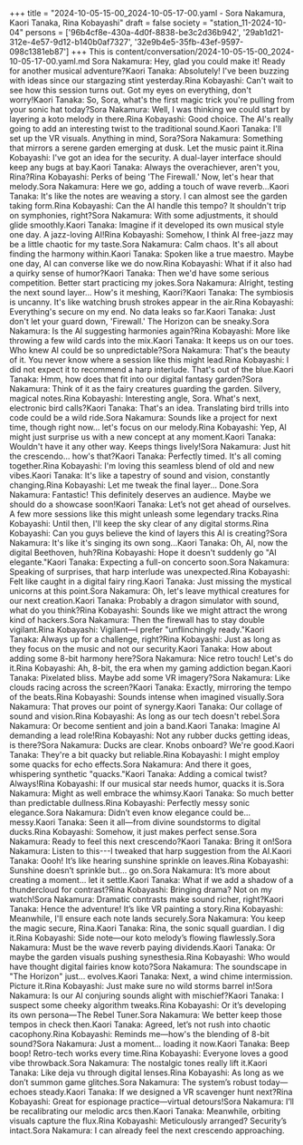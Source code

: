 +++
title = "2024-10-05-15-00_2024-10-05-17-00.yaml - Sora Nakamura, Kaori Tanaka, Rina Kobayashi"
draft = false
society = "station_11-2024-10-04"
persons = ['96b4cf8e-430a-4d0f-8838-be3c2d36b942', '29ab1d21-312e-4e57-9d12-b140b0af7327', '32e9b4e5-35fb-43ef-9597-098c1381eb87']
+++
This is content/conversation/2024-10-05-15-00_2024-10-05-17-00.yaml.md
Sora Nakamura: Hey, glad you could make it! Ready for another musical adventure?Kaori Tanaka: Absolutely! I've been buzzing with ideas since our stargazing stint yesterday.Rina Kobayashi: Can't wait to see how this session turns out. Got my eyes on everything, don't worry!Kaori Tanaka: So, Sora, what's the first magic trick you're pulling from your sonic hat today?Sora Nakamura: Well, I was thinking we could start by layering a koto melody in there.Rina Kobayashi: Good choice. The AI's really going to add an interesting twist to the traditional sound.Kaori Tanaka: I'll set up the VR visuals. Anything in mind, Sora?Sora Nakamura: Something that mirrors a serene garden emerging at dusk. Let the music paint it.Rina Kobayashi: I've got an idea for the security. A dual-layer interface should keep any bugs at bay.Kaori Tanaka: Always the overachiever, aren't you, Rina?Rina Kobayashi: Perks of being 'The Firewall.' Now, let's hear that melody.Sora Nakamura: Here we go, adding a touch of wave reverb...Kaori Tanaka: It's like the notes are weaving a story. I can almost see the garden taking form.Rina Kobayashi: Can the AI handle this tempo? It shouldn't trip on symphonies, right?Sora Nakamura: With some adjustments, it should glide smoothly.Kaori Tanaka: Imagine if it developed its own musical style one day. A jazz-loving AI!Rina Kobayashi: Somehow, I think AI free-jazz may be a little chaotic for my taste.Sora Nakamura: Calm chaos. It's all about finding the harmony within.Kaori Tanaka: Spoken like a true maestro. Maybe one day, AI can converse like we do now.Rina Kobayashi: What if it also had a quirky sense of humor?Kaori Tanaka: Then we'd have some serious competition. Better start practicing my jokes.Sora Nakamura: Alright, testing the next sound layer... How's it meshing, Kaori?Kaori Tanaka: The symbiosis is uncanny. It's like watching brush strokes appear in the air.Rina Kobayashi: Everything's secure on my end. No data leaks so far.Kaori Tanaka: Just don't let your guard down, 'Firewall.' The Horizon can be sneaky.Sora Nakamura: Is the AI suggesting harmonies again?Rina Kobayashi: More like throwing a few wild cards into the mix.Kaori Tanaka: It keeps us on our toes. Who knew AI could be so unpredictable?Sora Nakamura: That's the beauty of it. You never know where a session like this might lead.Rina Kobayashi: I did not expect it to recommend a harp interlude. That's out of the blue.Kaori Tanaka: Hmm, how does that fit into our digital fantasy garden?Sora Nakamura: Think of it as the fairy creatures guarding the garden. Silvery, magical notes.Rina Kobayashi: Interesting angle, Sora. What's next, electronic bird calls?Kaori Tanaka: That's an idea. Translating bird trills into code could be a wild ride.Sora Nakamura: Sounds like a project for next time, though right now... let's focus on our melody.Rina Kobayashi: Yep, AI might just surprise us with a new concept at any moment.Kaori Tanaka: Wouldn't have it any other way. Keeps things lively!Sora Nakamura: Just hit the crescendo... how's that?Kaori Tanaka: Perfectly timed. It's all coming together.Rina Kobayashi: I'm loving this seamless blend of old and new vibes.Kaori Tanaka: It's like a tapestry of sound and vision, constantly changing.Rina Kobayashi: Let me tweak the final layer... Done.Sora Nakamura: Fantastic! This definitely deserves an audience. Maybe we should do a showcase soon!Kaori Tanaka: Let’s not get ahead of ourselves. A few more sessions like this might unleash some legendary tracks.Rina Kobayashi: Until then, I'll keep the sky clear of any digital storms.Rina Kobayashi: Can you guys believe the kind of layers this AI is creating?Sora Nakamura: It's like it's singing its own song...Kaori Tanaka: Oh, AI, now the digital Beethoven, huh?Rina Kobayashi: Hope it doesn't suddenly go "AI elegante."Kaori Tanaka: Expecting a full-on concerto soon.Sora Nakamura: Speaking of surprises, that harp interlude was unexpected.Rina Kobayashi: Felt like caught in a digital fairy ring.Kaori Tanaka: Just missing the mystical unicorns at this point.Sora Nakamura: Oh, let's leave mythical creatures for our next creation.Kaori Tanaka: Probably a dragon simulator with sound, what do you think?Rina Kobayashi: Sounds like we might attract the wrong kind of hackers.Sora Nakamura: Then the firewall has to stay double vigilant.Rina Kobayashi: Vigilant—I prefer "unflinchingly ready."Kaori Tanaka: Always up for a challenge, right?Rina Kobayashi: Just as long as they focus on the music and not our security.Kaori Tanaka: How about adding some 8-bit harmony here?Sora Nakamura: Nice retro touch! Let's do it.Rina Kobayashi: Ah, 8-bit, the era when my gaming addiction began.Kaori Tanaka: Pixelated bliss. Maybe add some VR imagery?Sora Nakamura: Like clouds racing across the screen?Kaori Tanaka: Exactly, mirroring the tempo of the beats.Rina Kobayashi: Sounds intense when imagined visually.Sora Nakamura: That proves our point of synergy.Kaori Tanaka: Our collage of sound and vision.Rina Kobayashi: As long as our tech doesn't rebel.Sora Nakamura: Or become sentient and join a band.Kaori Tanaka: Imagine AI demanding a lead role!Rina Kobayashi: Not any rubber ducks getting ideas, is there?Sora Nakamura: Ducks are clear. Knobs onboard? We're good.Kaori Tanaka: They're a bit quacky but reliable.Rina Kobayashi: I might employ some quacks for echo effects.Sora Nakamura: And there it goes, whispering synthetic "quacks."Kaori Tanaka: Adding a comical twist? Always!Rina Kobayashi: If our musical star needs humor, quacks it is.Sora Nakamura: Might as well embrace the whimsy.Kaori Tanaka: So much better than predictable dullness.Rina Kobayashi: Perfectly messy sonic elegance.Sora Nakamura: Didn’t even know elegance could be... messy.Kaori Tanaka: Seen it all—from divine soundstorms to digital ducks.Rina Kobayashi: Somehow, it just makes perfect sense.Sora Nakamura: Ready to feel this next crescendo?Kaori Tanaka: Bring it on!Sora Nakamura: Listen to this---I tweaked that harp suggestion from the AI.Kaori Tanaka: Oooh! It’s like hearing sunshine sprinkle on leaves.Rina Kobayashi: Sunshine doesn’t sprinkle but... go on.Sora Nakamura: It’s more about creating a moment... let it settle.Kaori Tanaka: What if we add a shadow of a thundercloud for contrast?Rina Kobayashi: Bringing drama? Not on my watch!Sora Nakamura: Dramatic contrasts make sound richer, right?Kaori Tanaka: Hence the adventure! It’s like VR painting a story.Rina Kobayashi: Meanwhile, I'll ensure each note lands securely.Sora Nakamura: You keep the magic secure, Rina.Kaori Tanaka: Rina, the sonic squall guardian. I dig it.Rina Kobayashi: Side note—our koto melody’s flowing flawlessly.Sora Nakamura: Must be the wave reverb paying dividends.Kaori Tanaka: Or maybe the garden visuals pushing synesthesia.Rina Kobayashi: Who would have thought digital fairies know koto?Sora Nakamura: The soundscape in "The Horizon" just... evolves.Kaori Tanaka: Next, a wind chime intermission. Picture it.Rina Kobayashi: Just make sure no wild storms barrel in!Sora Nakamura: Is our AI conjuring sounds alight with mischief?Kaori Tanaka: I suspect some cheeky algorithm tweaks.Rina Kobayashi: Or it’s developing its own persona—The Rebel Tuner.Sora Nakamura: We better keep those tempos in check then.Kaori Tanaka: Agreed, let’s not rush into chaotic cacophony.Rina Kobayashi: Reminds me—how's the blending of 8-bit sound?Sora Nakamura: Just a moment... loading it now.Kaori Tanaka: Beep boop! Retro-tech works every time.Rina Kobayashi: Everyone loves a good vibe throwback.Sora Nakamura: The nostalgic tones really lift it.Kaori Tanaka: Like deja vu through digital lenses.Rina Kobayashi: As long as we don’t summon game glitches.Sora Nakamura: The system’s robust today—echoes steady.Kaori Tanaka: If we designed a VR scavenger hunt next?Rina Kobayashi: Great for espionage practice—virtual detours!Sora Nakamura: I’ll be recalibrating our melodic arcs then.Kaori Tanaka: Meanwhile, orbiting visuals capture the flux.Rina Kobayashi: Meticulously arranged? Security’s intact.Sora Nakamura: I can already feel the next crescendo approaching.
